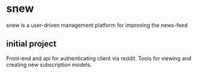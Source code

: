 # snew
snew is a user-driven management platform for improving the news-feed

## initial project
Front-end and api for authenticating client via reddit. Tools for viewing and creating new subscription models.
